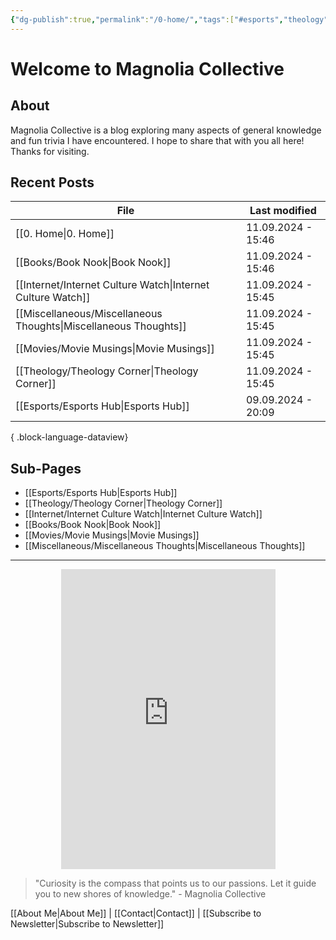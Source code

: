 ```yaml
---
{"dg-publish":true,"permalink":"/0-home/","tags":["#esports","theology","internet_culture","books","movies","miscellaneous","gardenEntry"]}
---
```


# Welcome to Magnolia Collective
## About
Magnolia Collective is a blog exploring many aspects of general knowledge and fun trivia I have encountered. I hope to share that with you all here! Thanks for visiting.
## Recent Posts
| File                                                                | Last modified      |
| ------------------------------------------------------------------- | ------------------ |
| [[0. Home\|0. Home]]                                             | 11.09.2024 - 15:46 |
| [[Books/Book Nook\|Book Nook]]                                   | 11.09.2024 - 15:46 |
| [[Internet/Internet Culture Watch\|Internet Culture Watch]]      | 11.09.2024 - 15:45 |
| [[Miscellaneous/Miscellaneous Thoughts\|Miscellaneous Thoughts]] | 11.09.2024 - 15:45 |
| [[Movies/Movie Musings\|Movie Musings]]                          | 11.09.2024 - 15:45 |
| [[Theology/Theology Corner\|Theology Corner]]                    | 11.09.2024 - 15:45 |
| [[Esports/Esports Hub\|Esports Hub]]                             | 09.09.2024 - 20:09 |

{ .block-language-dataview}
## Sub-Pages
- [[Esports/Esports Hub\|Esports Hub]]
- [[Theology/Theology Corner\|Theology Corner]]
- [[Internet/Internet Culture Watch\|Internet Culture Watch]]
- [[Books/Book Nook\|Book Nook]]
- [[Movies/Movie Musings\|Movie Musings]]
- [[Miscellaneous/Miscellaneous Thoughts\|Miscellaneous Thoughts]]

---

<div style="display: flex; justify-content: center;">
  <iframe src="https://i.giphy.com/media/v1.Y2lkPTc5MGI3NjExaWRla25sNDhkNW00MXNyeTgzY3Z1NnlqdmszZjVsYTc4amRrdWtiZyZlcD12MV9pbnRlcm5hbF9naWZfYnlfaWQmY3Q9Zw/ayBZf3xVtT74Q/giphy.gif" 
          width="343" height="480" frameBorder="0" allowFullScreen></iframe>
</div>

> "Curiosity is the compass that points us to our passions. Let it guide you to new shores of knowledge." - Magnolia Collective

[[About Me\|About Me]] | [[Contact\|Contact]] | [[Subscribe to Newsletter\|Subscribe to Newsletter]]